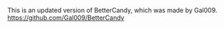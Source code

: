This is an updated version of BetterCandy, which was made by Gal009.
https://github.com/Gal009/BetterCandy
